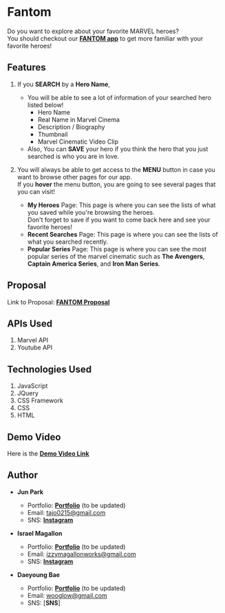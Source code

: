 # Fantom  

Do you want to explore about your favorite MARVEL heroes?  
You should checkout our [**FANTOM app**](https://zzangu0215.github.io/fantom/) to get more familiar with your favorite heroes!  

## Features

1. If you **SEARCH** by a **Hero Name**,
    - You will be able to see a lot of information of your searched hero listed below!
        - Hero Name
        - Real Name in Marvel Cinema
        - Description / Biography
        - Thumbnail
        - Marvel Cinematic Video Clip
    - Also, You can **SAVE** your hero if you think the hero that you just searched is who you are in love.

2. You will always be able to get access to the **MENU** button in case you want to browse other pages for our app.  
If you **hover** the menu button, you are going to see several pages that you can visit! 
    - **My Heroes** Page: This page is where you can see the lists of what you saved while you're browsing the heroes.  
    Don't forget to save if you want to come back here and see your favorite heroes!
    - **Recent Searches** Page: This page is where you can see the lists of what you searched recently.
    - **Popular Series** Page: This page is where you can see the most popular series of the marvel cinematic such as **The Avengers**, **Captain America Series**, and **Iron Man Series**.

## Proposal

Link to Proposal: [**FANTOM Proposal**](https://docs.google.com/document/d/1tgmaAcEd2PYQUW38Sh5dBIjse1z1zrGmBYnvQJMveuY/edit)

## APIs Used

1. Marvel API
2. Youtube API

## Technologies Used

1. JavaScript
2. JQuery
2. CSS Framework
3. CSS
4. HTML

## Demo Video

Here is the [**Demo Video Link**]()

## Author

- **Jun Park**
    - Portfolio: [**Portfolio**](https://zzangu0215.github.io/BootCamp-Homework2/) (to be updated)
    - Email: tajo0215@gmail.com
    - SNS: [**Instagram**](https://www.instagram.com/o0ojunny/)

- **Israel Magallon**
    - Portfolio: [**Portfolio**](https://imagallon.github.io/first_portfolio/) (to be updated)
    - Email: izzymagallonworks@gmail.com
    - SNS: [**Instagram**](https://www.instagram.com/strawhatizzy/)

- **Daeyoung Bae**
    - Portfolio: [**Portfolio**](https://wooglow.github.io/portfolio/) (to be updated)
    - Email: wooglow@gmail.com
    - SNS: [**SNS**]


